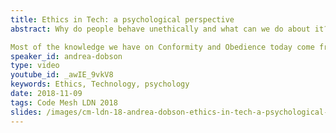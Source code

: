```yaml
---
title: Ethics in Tech: a psychological perspective
abstract: Why do people behave unethically and what can we do about it? Andrea will do a deep dive into social psychology research on behaviour, ethics and company culture. What are the anti-patterns we should all avoid? 

Most of the knowledge we have on Conformity and Obedience today come from Psychological experiments done in the 1950s and 1960 What do they mean in today’s society and what impact are they having on the choices we make? And are there things we can do about this?
speaker_id: andrea-dobson
type: video
youtube_id: _awIE_9vkV8
keywords: Ethics, Technology, psychology
date: 2018-11-09
tags: Code Mesh LDN 2018
slides: /images/cm-ldn-18-andrea-dobson-ethics-in-tech-a-psychological-perspective-compressed.pdf
---
```


